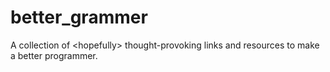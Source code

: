 # better_grammer
A collection of &lt;hopefully> thought-provoking links and resources to make a better programmer. 
